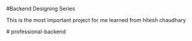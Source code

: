 #Backend Designing Series

This is the most important project for me learned from hitesh chaudhary

#   p r o f e s s i o n a l - b a c k e n d  
 